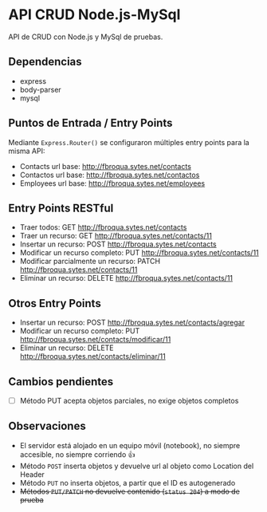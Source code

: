 # API CRUD Node.js-MySql
API de CRUD con Node.js y MySql de pruebas.

## Dependencias
- express
- body-parser
- mysql

## Puntos de Entrada / Entry Points
Mediante `Express.Router()` se configuraron múltiples entry points para la misma API:
- Contacts url base:    http://fbroqua.sytes.net/contacts
- Contactos url base:   http://fbroqua.sytes.net/contactos
- Employees url base:   http://fbroqua.sytes.net/employees

## Entry Points RESTful
- Traer todos:	GET http://fbroqua.sytes.net/contacts
- Traer un recurso:	GET http://fbroqua.sytes.net/contacts/11
- Insertar un recurso:	POST http://fbroqua.sytes.net/contacts
- Modificar un recurso completo:	PUT http://fbroqua.sytes.net/contacts/11
- Modificar parcialmente un recurso:	PATCH http://fbroqua.sytes.net/contacts/11
- Eliminar un recurso:	DELETE http://fbroqua.sytes.net/contacts/11

## Otros Entry Points
- Insertar un recurso:	POST http://fbroqua.sytes.net/contacts/agregar
- Modificar un recurso completo:	PUT http://fbroqua.sytes.net/contacts/modificar/11
- Eliminar un recurso:	DELETE http://fbroqua.sytes.net/contacts/eliminar/11

## Cambios pendientes
- [ ] Método PUT acepta objetos parciales, no exige objetos completos

## Observaciones
- El servidor está alojado en un equipo móvil (notebook), no siempre accesible, no siempre corriendo :+1:
- Método `POST` inserta objetos y devuelve url al objeto como Location del Header
- Método `PUT` no inserta objetos, a partir que el ID es autogenerado
- ~~Métodos `PUT/PATCH` no devuelve contenido (`status 204`) a modo de prueba~~

